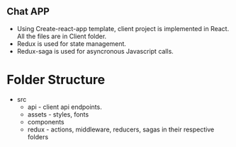## Chat APP

* Using Create-react-app template, client project is implemented in React. All the files are in Client folder.
* Redux is used for state management. 
* Redux-saga is used for asyncronous Javascript calls.

# Folder Structure
  * src
    * api - client api endpoints.
    * assets - styles, fonts
    * components
    * redux - actions, middleware, reducers, sagas in their respective folders
